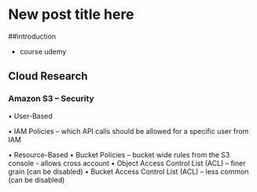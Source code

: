 # New post title here

##introduction
- course udemy

## Cloud Research

### Amazon S3 – Security

• User-Based

  • IAM Policies – which API calls should be allowed for a specific user from IAM
  
• Resource-Based
  • Bucket Policies – bucket wide rules from the S3 console - allows cross account
  • Object Access Control List (ACL) – finer grain (can be disabled)
  • Bucket Access Control List (ACL) – less common (can be disabled)

